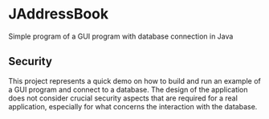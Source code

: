 # JAddressBook
Simple program of a GUI program with database connection in Java

## Security
This project represents a quick demo on how to build and run an example of a GUI program and connect to a database. The design of the application does not consider crucial security aspects that are required for a real application, especially for what concerns the interaction with the database. 
